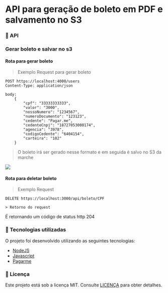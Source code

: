 # API para geração de boleto em PDF e salvamento no S3


### :wrench: API 

### Gerar boleto e salvar no s3

#### Rota para gerar boleto
> Exemplo Request para gerar boleto
```http
POST https://localhost:4000/users
Content-Type: application/json

body:
    {
        "cpf": "33333333333",
        "valor": "3000",
        "nossoNumero": "1234567",
        "numeroDocumento": "123123",
        "cedente": "Pagar.me",
        "cedenteCnpj": "18727053000174",
        "agencia": "3978",
        "codigoCedente": "6404154",
        "carteira": "102"
    }
```

> O boleto irá ser gerado nesse formato e em seguida é salvo no S3 da marche
<img src="https://user-images.githubusercontent.com/48372094/114185152-c698c700-991b-11eb-87cd-2de6608521da.jpg">


#### Rota para deletar boleto

> Exemplo Request
```http
DELETE https://localhost:3000/api/boleto/CPF

> Retorno do request
```
<p>É retornando um código de status http 204</p>


### :rocket: Tecnologias utilizadas

O projeto foi desenvolvido utilizando as seguintes tecnologias:

- [NodeJS](https://nodejs.org/en/)
- [Javascript](https://developer.mozilla.org/pt-BR/docs/Web/JavaScript)
- [Pagarme](https://github.com/pagarme/node-boleto)

### :memo: Licença

Este projeto está sob a licença MIT. Consulte [LICENÇA](https://github.com/leosantosx/gerador-boleto/blob/master/LICENSE) para obter detalhes.


